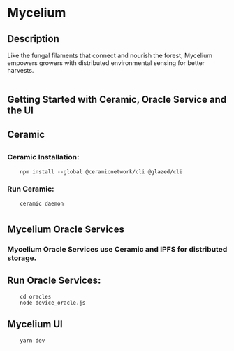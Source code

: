  # Mycelium
 ## Description
 Like the fungal filaments that connect and nourish the forest, Mycelium empowers growers with distributed environmental sensing for better harvests.<br><br>
 ## Getting Started with Ceramic, Oracle Service and the UI
 ## Ceramic
 ##
 ### Ceramic Installation:
```
    npm install --global @ceramicnetwork/cli @glazed/cli 
```
 ### Run Ceramic:
```
    ceramic daemon
```
#

## Mycelium Oracle Services
### Mycelium Oracle Services use Ceramic and IPFS for distributed storage.
## Run Oracle Services:
```
    cd oracles
    node device_oracle.js
```

## Mycelium UI
```
    yarn dev
```

